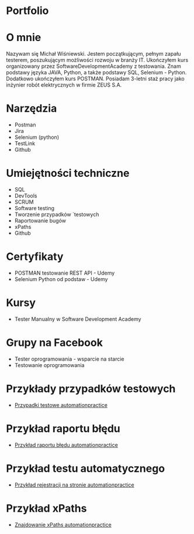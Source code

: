 # Portfolio
# O mnie
Nazywam się Michał Wiśniewski. Jestem początkującym, pełnym zapału testerem, poszukującym możliwości rozwoju w branży IT. Ukończyłem kurs organizowany przez SoftwareDevelopmentAcademy z testowania. Znam podstawy języka JAVA, Python, a także podstawy SQL, Selenium - Python. Dodatkowo ukończyłem kurs POSTMAN. Posiadam 3-letni staż pracy jako inżynier robót elektrycznych w firmie ZEUS S.A.
# Narzędzia
  - Postman
  - Jira
  - Selenium (python)
  - TestLink
  - Github
# Umiejętności techniczne
  - SQL
  - DevTools
  - SCRUM
  - Software testing
  - Tworzenie przypadków `testowych
  - Raportowanie bugów
  - xPaths
  - Github
# Certyfikaty
  - POSTMAN testowanie REST API - Udemy
  - Selenium Python od podstaw - Udemy
# Kursy
  - Tester Manualny w Software Development Academy
# Grupy na Facebook
  - Tester oprogramowania - wsparcie na starcie
  - Testowanie oprogramowania
# Przykłady przypadków testowych
  - [Przypadki testowe automationpractice](https://docs.google.com/spreadsheets/d/1bucZpQPiXhGYiOdMAiZTlbouHfmjWAVxqohy9UaMkE0/edit#gid=0)
# Przykład raportu błędu
  - [Przykład raportu błędu automationpractice](https://docs.google.com/document/d/1Zbm-LUCmrz6IlenrZkwmNK9M88qmnhevF_a4Z5QDkrg/edit)
# Przykład testu automatycznego
  - [Przykład rejestracji na stronie automationpractice](https://drive.google.com/drive/folders/10SIpU78BXs4B_sqGYyamSr1woi2ucS7-)
# Przykład xPaths
  - [Znajdowanie xPaths automationpractice](https://docs.google.com/document/d/17GaRsGgeRJM_qmo53Yz6d6qRNz54xi1DvmtKAiVpz_I/edit)

